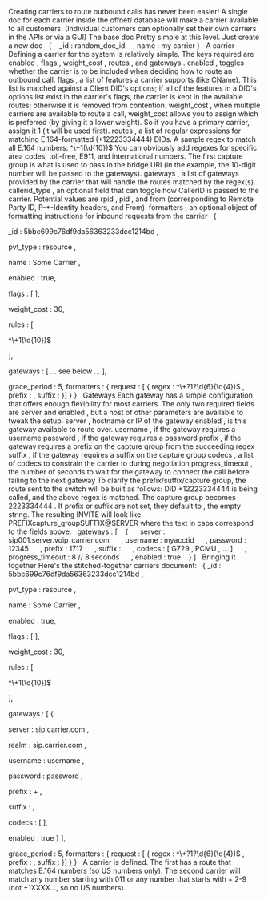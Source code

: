 Creating carriers to route outbound calls has never been easier! A single doc for each carrier inside the offnet/ database will make a carrier available to all customers. (Individual customers can optionally set their own carriers in the APIs or via a GUI)
The base doc
Pretty simple at this level. Just create a new doc
 
{
  
_id
: 
random_doc_id
  
,
name
: 
my carrier
}
 
A carrier
Defining a carrier for the system is relatively simple. The keys required are 
enabled
, 
flags
, 
weight_cost
, 
routes
, and 
gateways
.
enabled
, toggles whether the carrier is to be included when deciding how to route an outbound call.
flags
, a list of features a carrier supports (like CName). This list is matched against a 
Client DID's
 options; if all of the features in a DID's options list exist in the carrier's flags, the carrier is kept in the available routes; otherwise it is removed from contention.
weight_cost
, when multiple carriers are available to route a call, weight_cost allows you to assign which is preferred (by giving it a lower weight). So if you have a primary carrier, assign it 1 (it will be used first).
routes
, a list of regular expressions for matching E.164-formatted (+12223334444) DIDs. A sample regex to match all E.164 numbers:
^\\+1(\\d{10})$
You can obviously add regexes for specific area codes, toll-free, E911, and international numbers. The first capture group is what is used to pass in the bridge URI (in the example, the 10-digit number will be passed to the gateways).
gateways
, a list of gateways provided by the carrier that will handle the routes matched by the regex(s).
callerid_type
, an optional field that can toggle how CallerID is passed to the carrier. Potential values are 
rpid
, 
pid
, and 
from
 (corresponding to Remote Party ID, P-*-Identity headers, and From).
formatters
, an optional object of formatting instructions for inbound requests from the carrier
 
{
   
_id
: 
5bbc699c76df9da56363233dcc1214bd
,
   
pvt_type
: 
resource
,
   
name
: 
Some Carrier
,
   
enabled
: true,
   
flags
: [
   ],
   
weight_cost
: 30,
   
rules
: [
       
^\\+1(\\d{10})$

   ],
   
gateways
: [
        ... see below ...
   ],
   
grace_period
: 5,
formatters
: {
request
: [ {
regex
: 
^\\+?1?\\d{6}(\\d{4})$
,
prefix
: 
,
suffix
: 
 }]
}
}
 
Gateways
Each gateway has a simple configuration that offers enough flexibility for most carriers.
The only two required fields are 
server
 and 
enabled
, but a host of other parameters are available to tweak the setup.
server
, hostname or IP of the gateway
enabled
, is this gateway available to route over.
username
, if the gateway requires a username
password
, if the gateway requires a password
prefix
, if the gateway requires a prefix on the capture group from the succeeding regex
suffix
, if the gateway requires a suffix on the capture group
codecs
, a list of codecs to constrain the carrier to during negotiation
progress_timeout
, the number of seconds to wait for the gateway to connect the call before failing to the next gateway
To clarify the prefix/suffix/capture group, the route sent to the switch will be built as follows:
DID +12223334444 is being called, and the above regex is matched. The capture group becomes 
2223334444
. If prefix or suffix are not set, they default to 
, the empty string. The resulting INVITE will look like PREFIXcapture_groupSUFFIX@SERVER where the text in caps correspond to the fields above.
 
gateways
: [
  
{
    
server
: 
sip001.server.voip_carrier.com
    
, 
username
: 
myacctid
    
, 
password
: 
12345
    
, 
prefix
: 
1717
    
, 
suffix
: 
    
, 
codecs
: [ 
G729
, 
PCMU
, ... ]
    
, 
progress_timeout
: 
8
// 8 seconds
    
, 
enabled
: true
  
}
]
 
Bringing it together
Here's the stitched-together carriers document:
 
{
_id
: 
5bbc699c76df9da56363233dcc1214bd
,
   
pvt_type
: 
resource
,
   
name
: 
Some Carrier
,
   
enabled
: true,
   
flags
: [
   ],
   
weight_cost
: 30,
   
rules
: [
       
^\\+1(\\d{10})$

   ],
   
gateways
: [
       {
           
server
: 
sip.carrier.com
,
           
realm
: 
sip.carrier.com
,
           
username
: 
username
,
           
password
: 
password
,
           
prefix
: 
+
,
           
suffix
: 
,
           
codecs
: [
           ],
           
enabled
: true
       }
   ],
   
grace_period
: 5,
formatters
: {
request
: [ {
regex
: 
^\\+?1?\\d{6}(\\d{4})$
,
prefix
: 
,
suffix
: 
 }]
}
}
 
A carrier is defined. The first has a route that matches E.164 numbers (so US numbers only). The second carrier will match any number starting with 011 or any number that starts with +
2-9
 (not +1XXXX..., so no US numbers).
 
 
